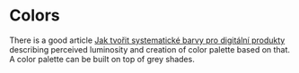 # Colors

There is a good article [Jak tvořit systematické barvy pro digitální produkty](http://blog.jirichlebus.cz/2019/11/18/jak-tvorit-systematicke-barvy-pro-digitalni-produkty/#more-2123) describing perceived luminosity and creation of color palette based on that. A color palette can be built on top of grey shades.